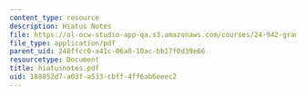 ```yaml
---
content_type: resource
description: Hiatus Notes
file: https://ol-ocw-studio-app-qa.s3.amazonaws.com/courses/24-942-grammar-of-a-less-familiar-language-spring-2003/188052d7a03fa533cbff4ff6ab6eeec2_hiatusnotes.pdf
file_type: application/pdf
parent_uid: 248ffcc0-a41c-06a0-10ac-bb17f0d39e66
resourcetype: Document
title: hiatusnotes.pdf
uid: 188052d7-a03f-a533-cbff-4ff6ab6eeec2
---
```

